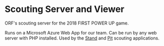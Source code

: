 # Scouting Server and Viewer
ORF's scouting server for the 2018 FIRST POWER UP game.

Runs on a Microsoft Azure Web App for our team. Can be run by any web server with PHP installed. Used by the [Stand](http://github.com/MoSadie/StandScouting) and [Pit](https://github.com/MoSadie/PitScouting) scouting applications.
